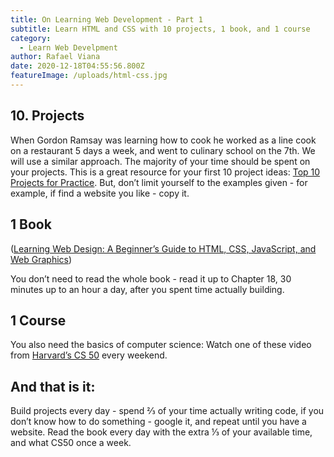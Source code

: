 ```yaml
---
title: On Learning Web Development - Part 1
subtitle: Learn HTML and CSS with 10 projects, 1 book, and 1 course 
category:
  - Learn Web Develpment
author: Rafael Viana
date: 2020-12-18T04:55:56.800Z
featureImage: /uploads/html-css.jpg
---
```

## 10. Projects
When Gordon Ramsay was learning how to cook he worked as a line cook on a restaurant 5 days a week, and went to culinary school on the 7th.
We will use a similar approach.
The majority of your time should be spent on your projects. 
This is a great resource for your first 10 project ideas:
[Top 10 Projects for Practice](https://www.geeksforgeeks.org/top-10-projects-for-beginners-to-practice-html-and-css-skills/).
But, don’t limit yourself to the examples given - for example, if find a website you like - copy it.

## 1 Book

([Learning Web Design: A Beginner’s Guide to HTML, CSS, JavaScript, and Web Graphics](https://www.amazon.com/Learning-Web-Design-Beginners-JavaScript/dp/1491960205/ref=as_li_ss_tl?dchild=1&keywords=jennifer+robbins+html&qid=1592572936&s=books&sr=1-1&linkCode=sl1&tag=csstricks-20&linkId=6010469f2458957ccbe405b0a389e373&language=en_US))

You don’t need to read the whole book - read it up to Chapter 18, 30 minutes up to an hour a day, after you spent time actually building.

## 1 Course 

You also need the basics of computer science:
Watch one of these video from
[Harvard’s CS 50](https://cs50.harvard.edu/college/2020/fall/) every weekend.


## And that is it:
Build projects every day - spend ⅔ of your time actually writing code, if you don’t know how to do something - google it, and repeat until you have a website.
Read the book every day with the extra ⅓ of your available time, and what CS50 once a week.

 







